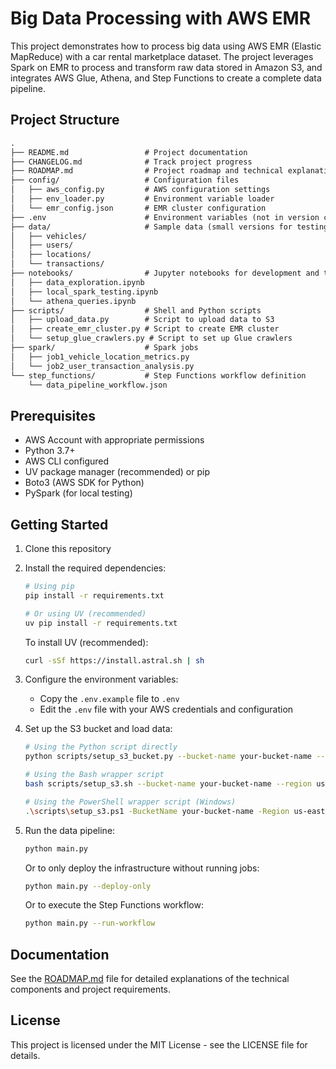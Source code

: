 # Big Data Processing with AWS EMR

This project demonstrates how to process big data using AWS EMR (Elastic MapReduce) with a car rental marketplace dataset. The project leverages Spark on EMR to process and transform raw data stored in Amazon S3, and integrates AWS Glue, Athena, and Step Functions to create a complete data pipeline.

## Project Structure

```markdown
.
├── README.md                 # Project documentation
├── CHANGELOG.md              # Track project progress
├── ROADMAP.md                # Project roadmap and technical explanations
├── config/                   # Configuration files
│   ├── aws_config.py         # AWS configuration settings
│   ├── env_loader.py         # Environment variable loader
│   └── emr_config.json       # EMR cluster configuration
├── .env                      # Environment variables (not in version control)
├── data/                     # Sample data (small versions for testing)
│   ├── vehicles/
│   ├── users/
│   ├── locations/
│   └── transactions/
├── notebooks/                # Jupyter notebooks for development and testing
│   ├── data_exploration.ipynb
│   ├── local_spark_testing.ipynb
│   └── athena_queries.ipynb
├── scripts/                  # Shell and Python scripts
│   ├── upload_data.py        # Script to upload data to S3
│   ├── create_emr_cluster.py # Script to create EMR cluster
│   └── setup_glue_crawlers.py # Script to set up Glue crawlers
├── spark/                    # Spark jobs
│   ├── job1_vehicle_location_metrics.py
│   └── job2_user_transaction_analysis.py
└── step_functions/           # Step Functions workflow definition
    └── data_pipeline_workflow.json
```

## Prerequisites

- AWS Account with appropriate permissions
- Python 3.7+
- AWS CLI configured
- UV package manager (recommended) or pip
- Boto3 (AWS SDK for Python)
- PySpark (for local testing)

## Getting Started

1. Clone this repository

2. Install the required dependencies:

   ```bash
   # Using pip
   pip install -r requirements.txt

   # Or using UV (recommended)
   uv pip install -r requirements.txt
   ```

   To install UV (recommended):
   ```bash
   curl -sSf https://install.astral.sh | sh
   ```

3. Configure the environment variables:

   - Copy the `.env.example` file to `.env`
   - Edit the `.env` file with your AWS credentials and configuration
4. Set up the S3 bucket and load data:

   ```bash
   # Using the Python script directly
   python scripts/setup_s3_bucket.py --bucket-name your-bucket-name --region us-east-1

   # Using the Bash wrapper script
   bash scripts/setup_s3.sh --bucket-name your-bucket-name --region us-east-1

   # Using the PowerShell wrapper script (Windows)
   .\scripts\setup_s3.ps1 -BucketName your-bucket-name -Region us-east-1
   ```

5. Run the data pipeline:

   ```bash
   python main.py
   ```

   Or to only deploy the infrastructure without running jobs:

   ```bash
   python main.py --deploy-only
   ```

   Or to execute the Step Functions workflow:

   ```bash
   python main.py --run-workflow
   ```

## Documentation

See the [ROADMAP.md](ROADMAP.md) file for detailed explanations of the technical components and project requirements.

## License

This project is licensed under the MIT License - see the LICENSE file for details.

